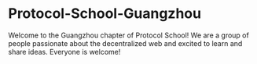 # Protocol-School-Guangzhou

Welcome to the Guangzhou chapter of Protocol School! We are a group of people passionate about the decentralized web and excited to learn and share ideas. Everyone is welcome!
